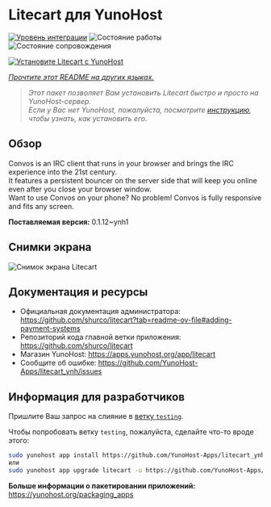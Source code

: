 <!--
Важно: этот README был автоматически сгенерирован <https://github.com/YunoHost/apps/tree/master/tools/readme_generator>
Он НЕ ДОЛЖЕН редактироваться вручную.
-->

# Litecart для YunoHost

[![Уровень интеграции](https://dash.yunohost.org/integration/litecart.svg)](https://ci-apps.yunohost.org/ci/apps/litecart/) ![Состояние работы](https://ci-apps.yunohost.org/ci/badges/litecart.status.svg) ![Состояние сопровождения](https://ci-apps.yunohost.org/ci/badges/litecart.maintain.svg)

[![Установите Litecart с YunoHost](https://install-app.yunohost.org/install-with-yunohost.svg)](https://install-app.yunohost.org/?app=litecart)

*[Прочтите этот README на других языках.](./ALL_README.md)*

> *Этот пакет позволяет Вам установить Litecart быстро и просто на YunoHost-сервер.*  
> *Если у Вас нет YunoHost, пожалуйста, посмотрите [инструкцию](https://yunohost.org/install), чтобы узнать, как установить его.*

## Обзор

Convos is an IRC client that runs in your browser and brings the IRC experience into the 21st century.  
It features a persistent bouncer on the server side that will keep you online even after you close your browser window.  
Want to use Convos on your phone? No problem! Convos is fully responsive and fits any screen.


**Поставляемая версия:** 0.1.12~ynh1

## Снимки экрана

![Снимок экрана Litecart](./doc/screenshots/2020-05-28-convos-chat.jpg)

## Документация и ресурсы

- Официальная документация администратора: <https://github.com/shurco/litecart?tab=readme-ov-file#adding-payment-systems>
- Репозиторий кода главной ветки приложения: <https://github.com/shurco/litecart>
- Магазин YunoHost: <https://apps.yunohost.org/app/litecart>
- Сообщите об ошибке: <https://github.com/YunoHost-Apps/litecart_ynh/issues>

## Информация для разработчиков

Пришлите Ваш запрос на слияние в [ветку `testing`](https://github.com/YunoHost-Apps/litecart_ynh/tree/testing).

Чтобы попробовать ветку `testing`, пожалуйста, сделайте что-то вроде этого:

```bash
sudo yunohost app install https://github.com/YunoHost-Apps/litecart_ynh/tree/testing --debug
или
sudo yunohost app upgrade litecart -u https://github.com/YunoHost-Apps/litecart_ynh/tree/testing --debug
```

**Больше информации о пакетировании приложений:** <https://yunohost.org/packaging_apps>

